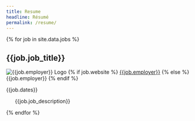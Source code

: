 ```yaml
---
title: Resume
headline: Résumé
permalink: /resume/
---
```

<div class="resume--items">
  {% for job in site.data.jobs %}
    <div class="card">
      <div class="resume--content">
        <h2>{{job.job_title}}</h2>
        <p>
          <img
            src="{{site.baseurl}}/assets/images/resume/1x/{{job.image}}.jpg .jpg"
            srcset="{{site.baseurl}}/assets/images/resume/1x/{{job.image}}.jpg 1x,
              {{site.baseurl}}/assets/images/resume/2x/{{job.image}}.jpg  2x"
            alt="{{job.employer}} Logo" />
          {% if job.website %}
            <a href="{{job.website}}">{{job.employer}}</a>
            {% else %}
             <span>{{job.employer}}</span>
          {% endif %}
        </p>
        <p>{{job.dates}}</p>
        <ul>{{job.job_description}}</ul>
      </div>
    </div> 
  {% endfor %}
</div>
